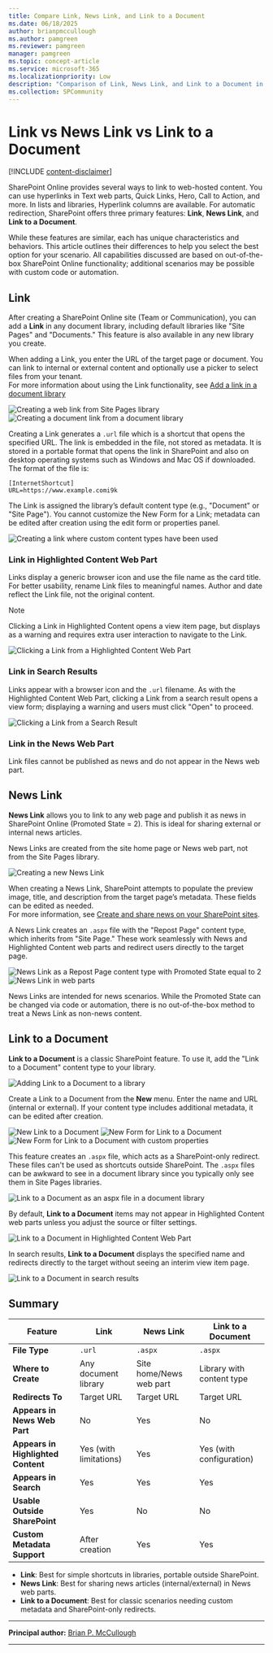 ```yaml
---
title: Compare Link, News Link, and Link to a Document
ms.date: 06/18/2025
author: brianpmccullough
ms.author: pamgreen
ms.reviewer: pamgreen
manager: pamgreen
ms.topic: concept-article
ms.service: microsoft-365
ms.localizationpriority: Low
description: "Comparison of Link, News Link, and Link to a Document in SharePoint Online"
ms.collection: SPCommunity
---
```


# Link vs News Link vs Link to a Document

[!INCLUDE [content-disclaimer](includes/content-disclaimer.md)]

SharePoint Online provides several ways to link to web-hosted content. You can use hyperlinks in Text web parts, Quick Links, Hero, Call to Action, and more. In lists and libraries, Hyperlink columns are available. For automatic redirection, SharePoint offers three primary features: **Link**, **News Link**, and **Link to a Document**.

While these features are similar, each has unique characteristics and behaviors. This article outlines their differences to help you select the best option for your scenario. All capabilities discussed are based on out-of-the-box SharePoint Online functionality; additional scenarios may be possible with custom code or automation.

## Link

After creating a SharePoint Online site (Team or Communication), you can add a **Link** in any document library, including default libraries like "Site Pages" and "Documents." This feature is also available in any new library you create.

When adding a Link, you enter the URL of the target page or document. You can link to internal or external content and optionally use a picker to select files from your tenant.  
For more information about using the Link functionality, see [Add a link in a document library](https://support.microsoft.com/en-us/office/add-a-link-in-a-document-library-346b1eb9-1e71-4155-80ca-f868d058a56a)

![Creating a web link from Site Pages library](media/making-good-technology-decisions--compare-link-news-link-and-link-to-a-document/link-site-pages-web.png)
![Creating a document link from a document library](media/making-good-technology-decisions--compare-link-news-link-and-link-to-a-document/link-documents-create-internal-link.png)

Creating a Link generates a `.url` file which is a shortcut that opens the specified URL. The link is embedded in the file, not stored as metadata.  It is stored in a portable format that opens the link in SharePoint and also on desktop operating systems such as Windows and Mac OS if downloaded. The format of the file is:

```
[InternetShortcut]
URL=https://www.example.comi9k
 ```

The Link is assigned the library’s default content type (e.g., "Document" or "Site Page"). You cannot customize the New Form for a Link; metadata can be edited after creation using the edit form or properties panel.

![Creating a link where custom content types have been used](media/making-good-technology-decisions--compare-link-news-link-and-link-to-a-document/link-document-content-type.jpg)

### Link in Highlighted Content Web Part

Links display a generic browser icon and use the file name as the card title. For better usability, rename Link files to meaningful names. Author and date reflect the Link file, not the original content.  

> [!NOTE]
> Clicking a Link in Highlighted Content opens a view item page, but displays as a warning and requires extra user interaction to navigate to the Link.

![Clicking a Link from a Highlighted Content Web Part](media/making-good-technology-decisions--compare-link-news-link-and-link-to-a-document/link-document-highlighted-content.jpg)

### Link in Search Results

Links appear with a browser icon and the `.url` filename. As with the Highlighted Content Web Part, clicking a Link from a search result opens a view form; displaying a warning and users must click "Open" to proceed.

![Clicking a Link from a Search Result](media/making-good-technology-decisions--compare-link-news-link-and-link-to-a-document/link-search.jpg)

### Link in the News Web Part

Link files cannot be published as news and do not appear in the News web part.

## News Link

**News Link** allows you to link to any web page and publish it as news in SharePoint Online (Promoted State = 2). This is ideal for sharing external or internal news articles.

News Links are created from the site home page or News web part, not from the Site Pages library.

![Creating a new News Link](media/making-good-technology-decisions--compare-link-news-link-and-link-to-a-document/news-link-create.jpg)

When creating a News Link, SharePoint attempts to populate the preview image, title, and description from the target page’s metadata. These fields can be edited as needed.  
For more information, see [Create and share news on your SharePoint sites](https://support.microsoft.com/en-us/office/create-and-share-news-on-your-sharepoint-sites-495f8f1a-3bef-4045-b33a-55e5abe7aed7#bkmk_newslink).

A News Link creates an `.aspx` file with the "Repost Page" content type, which inherits from "Site Page." These work seamlessly with News and Highlighted Content web parts and redirect users directly to the target page.

![News Link as a Repost Page content type with Promoted State equal to 2](media/making-good-technology-decisions--compare-link-news-link-and-link-to-a-document/news-link-promoted-state-content-type.jpg)
![News Link in web parts](media/making-good-technology-decisions--compare-link-news-link-and-link-to-a-document/news-link-web-parts.jpg)

News Links are intended for news scenarios. While the Promoted State can be changed via code or automation, there is no out-of-the-box method to treat a News Link as non-news content.

## Link to a Document

**Link to a Document** is a classic SharePoint feature. To use it, add the "Link to a Document" content type to your library.

![Adding Link to a Document to a library](media/making-good-technology-decisions--compare-link-news-link-and-link-to-a-document/link-to-a-document-add-to-library.jpg)

Create a Link to a Document from the **New** menu. Enter the name and URL (internal or external). If your content type includes additional metadata, it can be edited after creation.

![New Link to a Document](media/making-good-technology-decisions--compare-link-news-link-and-link-to-a-document/link-to-a-document-new.jpg)
![New Form for Link to a Document](media/making-good-technology-decisions--compare-link-news-link-and-link-to-a-document/link-to-a-document-new-form.jpg)
![New Form for Link to a Document with custom properties](media/making-good-technology-decisions--compare-link-news-link-and-link-to-a-document/link-to-a-document-new-form-custom-properties.jpg)

This feature creates an `.aspx` file, which acts as a SharePoint-only redirect. These files can't be used as shortcuts outside SharePoint. The `.aspx` files can be awkward to see in a document library since you typically only see them in Site Pages libraries.

![Link to a Document as an aspx file in a document library](media/making-good-technology-decisions--compare-link-news-link-and-link-to-a-document/link-to-a-document-file-type-in-document-library.jpg)

By default, **Link to a Document** items may not appear in Highlighted Content web parts unless you adjust the source or filter settings.

![Link to a Document in Highlighted Content Web Part](media/making-good-technology-decisions--compare-link-news-link-and-link-to-a-document/link-to-a-document-highlighted-content-web-part.jpg)

In search results, **Link to a Document** displays the specified name and redirects directly to the target without seeing an interim view item page.

![Link to a Document in search results](media/making-good-technology-decisions--compare-link-news-link-and-link-to-a-document/link-to-a-document-search-results.jpg)

## Summary

| Feature                        | **Link**                | **News Link**                | **Link to a Document**         |
|---------------------------------|-------------------------|------------------------------|--------------------------------|
| **File Type**                   | `.url`                  | `.aspx`                      | `.aspx`                        |
| **Where to Create**             | Any document library    | Site home/News web part      | Library with content type      |
| **Redirects To**                | Target URL              | Target URL                   | Target URL                     |
| **Appears in News Web Part**    | No                      | Yes                          | No                             |
| **Appears in Highlighted Content** | Yes (with limitations) | Yes                          | Yes (with configuration)       |
| **Appears in Search**           | Yes                     | Yes                          | Yes                            |
| **Usable Outside SharePoint**   | Yes                     | No                           | No                             |
| **Custom Metadata Support**     | After creation          | Yes                          | Yes                            |

- **Link**: Best for simple shortcuts in libraries, portable outside SharePoint.
- **News Link**: Best for sharing news articles (internal/external) in News web parts.
- **Link to a Document**: Best for classic scenarios needing custom metadata and SharePoint-only redirects.


---

**Principal author:** [Brian P. McCullough](https://www.linkedin.com/in/brianpmccullough/)

---
